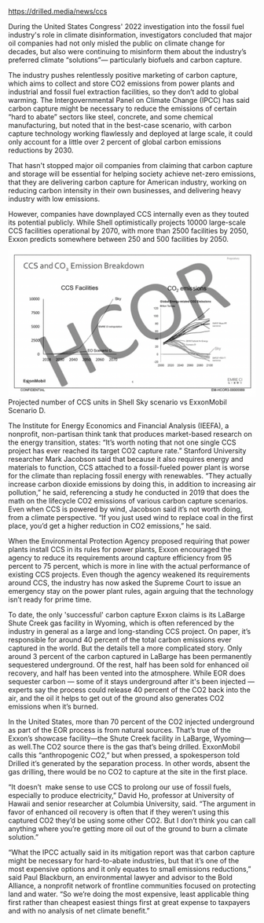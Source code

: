 https://drilled.media/news/ccs

During the United States Congress' 2022 investigation into the fossil fuel industry's role in climate disinformation, investigators concluded that major oil companies had not only misled the public on climate change for decades, but also were continuing to misinform them about the industry’s preferred climate “solutions”— particularly biofuels and carbon capture.

The industry pushes relentlessly positive marketing of carbon capture, which aims to collect and store CO2 emissions from power plants and industrial and fossil fuel extraction facilities, so they don’t add to global warming. The Intergovernmental Panel on Climate Change (IPCC) has said carbon capture might be necessary to reduce the emissions of certain “hard to abate” sectors like steel, concrete, and some chemical manufacturing, but noted that in the best-case scenario, with carbon capture technology working flawlessly and deployed at large scale, it could only account for a little over 2 percent of global carbon emissions reductions by 2030.

That hasn't stopped major oil companies from claiming that carbon capture and storage will be essential for helping society achieve net-zero emissions, that they are delivering carbon capture for American industry, working on reducing carbon intensity in their own businesses, and delivering heavy industry with low emissions.

However, companies have downplayed CCS internally even as they touted its potential publicly. While Shell optimistically projects 10000 large-scale CCS facilities operational by 2070, with more than 2500 facilities by 2050, Exxon predicts somewhere between 250 and 500 facilities by 2050.

![lg](Figures/lg.png) Projected number of CCS units in Shell Sky scenario vs ExxonMobil Scenario D.

The Institute for Energy Economics and Financial Analysis (IEEFA), a nonprofit, non-partisan think tank that produces market-based research on the energy transition, states: “It’s worth noting that not one single CCS project has ever reached its target CO2 capture rate.” Stanford University researcher Mark Jacobson said that because it also requires energy and materials to function, CCS attached to a fossil-fueled power plant is worse for the climate than replacing fossil energy with renewables. “They actually increase carbon dioxide emissions by doing this, in addition to increasing air pollution,” he said, referencing a study he conducted in 2019 that does the math on the lifecycle CO2 emissions of various carbon capture scenarios. Even when CCS is powered by wind, Jacobson said it’s not worth doing, from a climate perspective. “If you just used wind to replace coal in the first place, you’d get a higher reduction in CO2 emissions,” he said.

When the Environmental Protection Agency proposed requiring that power plants install CCS in its rules for power plants, Exxon encouraged the agency to reduce its requirements around capture efficiency from 95 percent to 75 percent, which is more in line with the actual performance of existing CCS projects. Even though the agency weakened its requirements around CCS, the industry has now asked the Supreme Court to issue an emergency stay on the power plant rules, again arguing that the technology isn’t ready for prime time.

To date, the only 'successful' carbon capture Exxon claims is its LaBarge Shute Creek gas facility in Wyoming, which is often referenced by the industry in general as a large and long-standing CCS project. On paper, it’s responsible for around 40 percent of the total carbon emissions ever captured in the world. But the details tell a more complicated story. Only around 3 percent of the carbon captured in LaBarge has been permanently sequestered underground. Of the rest, half has been sold for enhanced oil recovery, and half has been vented into the atmosphere. While EOR does sequester carbon — some of it stays underground after it's been injected — experts say the process could release 40 percent of the CO2 back into the air, and the oil it helps to get out of the ground also generates CO2 emissions when it’s burned.

In the United States, more than 70 percent of the CO2 injected underground as part of the EOR process is from natural sources. That’s true of the Exxon’s showcase facility—the Shute Creek facility in LaBarge, Wyoming—as well.The CO2 source there is the gas that’s being drilled. ExxonMobil calls this “anthropogenic CO2,” but when pressed, a spokesperson told Drilled it’s generated by the separation process. In other words, absent the gas drilling, there would be no CO2 to capture at the site in the first place.

“It doesn’t  make sense to use CCS to prolong our use of fossil fuels, especially to produce electricity,” David Ho, professor at University of Hawaii and senior researcher at Columbia University, said. “The argument in favor of enhanced oil recovery is often that if they weren’t using this captured CO2 they’d be using some other CO2. But I don’t think you can call anything where you’re getting more oil out of the ground to burn a climate solution.”

“What the IPCC actually said in its mitigation report was that carbon capture might be necessary for hard-to-abate industries, but that it’s one of the most expensive options and it only equates to small emissions reductions,” said Paul Blackburn, an environmental lawyer and advisor to the Bold Alliance, a nonprofit network of frontline communities focused on protecting land and water. “So we’re doing the most expensive, least applicable thing first rather than cheapest easiest things first at great expense to taxpayers and with no analysis of net climate benefit.”

